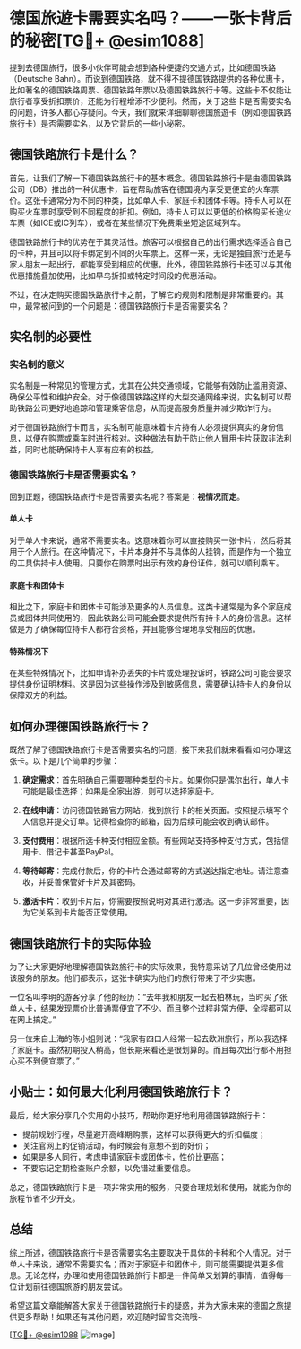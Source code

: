 # 德国旅遊卡需要实名吗？——一张卡背后的秘密[[TG💪+ @esim1088](https://t.me/s/esim1088)]

提到去德国旅行，很多小伙伴可能会想到各种便捷的交通方式，比如德国铁路（Deutsche Bahn）。而说到德国铁路，就不得不提德国铁路提供的各种优惠卡，比如著名的德国铁路周票、德国铁路年票以及德国铁路旅行卡等。这些卡不仅能让旅行者享受折扣票价，还能为行程增添不少便利。然而，关于这些卡是否需要实名的问题，许多人都心存疑问。今天，我们就来详细聊聊德国旅遊卡（例如德国铁路旅行卡）是否需要实名，以及它背后的一些小秘密。

## 德国铁路旅行卡是什么？

首先，让我们了解一下德国铁路旅行卡的基本概念。德国铁路旅行卡是由德国铁路公司（DB）推出的一种优惠卡，旨在帮助旅客在德国境内享受更便宜的火车票价。这张卡通常分为不同的种类，比如单人卡、家庭卡和团体卡等。持卡人可以在购买火车票时享受到不同程度的折扣。例如，持卡人可以以更低的价格购买长途火车票（如ICE或IC列车），或者在某些情况下免费乘坐短途区域列车。

德国铁路旅行卡的优势在于其灵活性。旅客可以根据自己的出行需求选择适合自己的卡种，并且可以将卡绑定到不同的火车票上。这样一来，无论是独自旅行还是与家人朋友一起出行，都能享受到相应的优惠。此外，德国铁路旅行卡还可以与其他优惠措施叠加使用，比如早鸟折扣或特定时间段的优惠活动。

不过，在决定购买德国铁路旅行卡之前，了解它的规则和限制是非常重要的。其中，最常被问到的一个问题是：德国铁路旅行卡是否需要实名？

## 实名制的必要性

### 实名制的意义

实名制是一种常见的管理方式，尤其在公共交通领域，它能够有效防止滥用资源、确保公平性和维护安全。对于像德国铁路这样的大型交通网络来说，实名制可以帮助铁路公司更好地追踪和管理乘客信息，从而提高服务质量并减少欺诈行为。

对于德国铁路旅行卡而言，实名制可能意味着卡片持有人必须提供真实的身份信息，以便在购票或乘车时进行核对。这种做法有助于防止他人冒用卡片获取非法利益，同时也能确保持卡人享有应有的权益。

### 德国铁路旅行卡是否需要实名？

回到正题，德国铁路旅行卡是否需要实名呢？答案是：**视情况而定**。

#### 单人卡
对于单人卡来说，通常不需要实名。这意味着你可以直接购买一张卡片，然后将其用于个人旅行。在这种情况下，卡片本身并不与具体的人挂钩，而是作为一个独立的工具供持卡人使用。只要你在购票时出示有效的身份证件，就可以顺利乘车。

#### 家庭卡和团体卡
相比之下，家庭卡和团体卡可能涉及更多的人员信息。这类卡通常是为多个家庭成员或团体共同使用的，因此铁路公司可能会要求提供所有持卡人的身份信息。这样做是为了确保每位持卡人都符合资格，并且能够合理地享受相应的优惠。

#### 特殊情况下
在某些特殊情况下，比如申请补办丢失的卡片或处理投诉时，铁路公司可能会要求提供身份证明材料。这是因为这些操作涉及到敏感信息，需要确认持卡人的身份以保障双方的利益。

## 如何办理德国铁路旅行卡？

既然了解了德国铁路旅行卡是否需要实名的问题，接下来我们就来看看如何办理这张卡。以下是几个简单的步骤：

1. **确定需求**：首先明确自己需要哪种类型的卡片。如果你只是偶尔出行，单人卡可能是最佳选择；如果是全家出游，则可以选择家庭卡。
   
2. **在线申请**：访问德国铁路官方网站，找到旅行卡的相关页面。按照提示填写个人信息并提交订单。记得检查你的邮箱，因为后续可能会收到确认邮件。

3. **支付费用**：根据所选卡种支付相应金额。有些网站支持多种支付方式，包括信用卡、借记卡甚至PayPal。

4. **等待邮寄**：完成付款后，你的卡片会通过邮寄的方式送达指定地址。请注意查收，并妥善保管好卡片及其密码。

5. **激活卡片**：收到卡片后，你需要按照说明对其进行激活。这一步非常重要，因为它关系到卡片能否正常使用。

## 德国铁路旅行卡的实际体验

为了让大家更好地理解德国铁路旅行卡的实际效果，我特意采访了几位曾经使用过该服务的朋友。他们都表示，这张卡确实为他们的旅行带来了不少实惠。

一位名叫李明的游客分享了他的经历：“去年我和朋友一起去柏林玩，当时买了张单人卡，结果发现票价比普通票便宜了不少。而且整个过程非常方便，全程都可以在网上搞定。”

另一位来自上海的陈小姐则说：“我家有四口人经常一起去欧洲旅行，所以我选择了家庭卡。虽然初期投入稍高，但长期来看还是很划算的。而且每次出行都不用担心买不到便宜票了。”

## 小贴士：如何最大化利用德国铁路旅行卡？

最后，给大家分享几个实用的小技巧，帮助你更好地利用德国铁路旅行卡：

- 提前规划行程，尽量避开高峰期购票，这样可以获得更大的折扣幅度；
- 关注官网上的促销活动，有时候会有意想不到的好价；
- 如果是多人同行，考虑申请家庭卡或团体卡，性价比更高；
- 不要忘记定期检查账户余额，以免错过重要信息。

总之，德国铁路旅行卡是一项非常实用的服务，只要合理规划和使用，就能为你的旅程节省不少开支。

## 总结

综上所述，德国铁路旅行卡是否需要实名主要取决于具体的卡种和个人情况。对于单人卡来说，通常不需要实名；而对于家庭卡和团体卡，则可能需要提供更多信息。无论怎样，办理和使用德国铁路旅行卡都是一件简单又划算的事情，值得每一位计划前往德国旅游的朋友尝试。

希望这篇文章能解答大家关于德国铁路旅行卡的疑惑，并为大家未来的德国之旅提供更多帮助！如果还有其他问题，欢迎随时留言交流哦~

[[TG💪+ @esim1088](https://t.me/s/esim1088) ![Image](https://i.postimg.cc/4NQfJmqS/Snipaste-2025-05-13-00-14-12.png)]